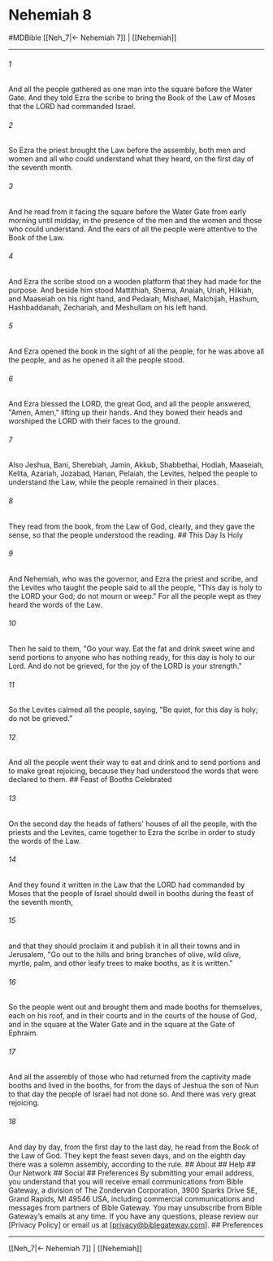 # Nehemiah 8
#MDBible
[[Neh_7|← Nehemiah 7]] | [[Nehemiah]]

***


###### 1 
And all the people gathered as one man into the square before the Water Gate. And they told Ezra the scribe to bring the Book of the Law of Moses that the LORD had commanded Israel. 

###### 2 
So Ezra the priest brought the Law before the assembly, both men and women and all who could understand what they heard, on the first day of the seventh month. 

###### 3 
And he read from it facing the square before the Water Gate from early morning until midday, in the presence of the men and the women and those who could understand. And the ears of all the people were attentive to the Book of the Law. 

###### 4 
And Ezra the scribe stood on a wooden platform that they had made for the purpose. And beside him stood Mattithiah, Shema, Anaiah, Uriah, Hilkiah, and Maaseiah on his right hand, and Pedaiah, Mishael, Malchijah, Hashum, Hashbaddanah, Zechariah, and Meshullam on his left hand. 

###### 5 
And Ezra opened the book in the sight of all the people, for he was above all the people, and as he opened it all the people stood. 

###### 6 
And Ezra blessed the LORD, the great God, and all the people answered, "Amen, Amen," lifting up their hands. And they bowed their heads and worshiped the LORD with their faces to the ground. 

###### 7 
Also Jeshua, Bani, Sherebiah, Jamin, Akkub, Shabbethai, Hodiah, Maaseiah, Kelita, Azariah, Jozabad, Hanan, Pelaiah, the Levites, helped the people to understand the Law, while the people remained in their places. 

###### 8 
They read from the book, from the Law of God, clearly, and they gave the sense, so that the people understood the reading. ## This Day Is Holy 

###### 9 
And Nehemiah, who was the governor, and Ezra the priest and scribe, and the Levites who taught the people said to all the people, "This day is holy to the LORD your God; do not mourn or weep." For all the people wept as they heard the words of the Law. 

###### 10 
Then he said to them, "Go your way. Eat the fat and drink sweet wine and send portions to anyone who has nothing ready, for this day is holy to our Lord. And do not be grieved, for the joy of the LORD is your strength." 

###### 11 
So the Levites calmed all the people, saying, "Be quiet, for this day is holy; do not be grieved." 

###### 12 
And all the people went their way to eat and drink and to send portions and to make great rejoicing, because they had understood the words that were declared to them. ## Feast of Booths Celebrated 

###### 13 
On the second day the heads of fathers' houses of all the people, with the priests and the Levites, came together to Ezra the scribe in order to study the words of the Law. 

###### 14 
And they found it written in the Law that the LORD had commanded by Moses that the people of Israel should dwell in booths during the feast of the seventh month, 

###### 15 
and that they should proclaim it and publish it in all their towns and in Jerusalem, "Go out to the hills and bring branches of olive, wild olive, myrtle, palm, and other leafy trees to make booths, as it is written." 

###### 16 
So the people went out and brought them and made booths for themselves, each on his roof, and in their courts and in the courts of the house of God, and in the square at the Water Gate and in the square at the Gate of Ephraim. 

###### 17 
And all the assembly of those who had returned from the captivity made booths and lived in the booths, for from the days of Jeshua the son of Nun to that day the people of Israel had not done so. And there was very great rejoicing. 

###### 18 
And day by day, from the first day to the last day, he read from the Book of the Law of God. They kept the feast seven days, and on the eighth day there was a solemn assembly, according to the rule. ## About ## Help ## Our Network ## Social ## Preferences By submitting your email address, you understand that you will receive email communications from Bible Gateway, a division of The Zondervan Corporation, 3900 Sparks Drive SE, Grand Rapids, MI 49546 USA, including commercial communications and messages from partners of Bible Gateway. You may unsubscribe from Bible Gateway&rsquo;s emails at any time. If you have any questions, please review our [Privacy Policy] or email us at [privacy@biblegateway.com]. ## Preferences

***

[[Neh_7|← Nehemiah 7]] | [[Nehemiah]]
